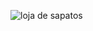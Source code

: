 ![loja de sapatos](https://user-images.githubusercontent.com/109645927/189014659-ce79cf50-6e30-4eb7-85f1-7ef7fa31d297.PNG)